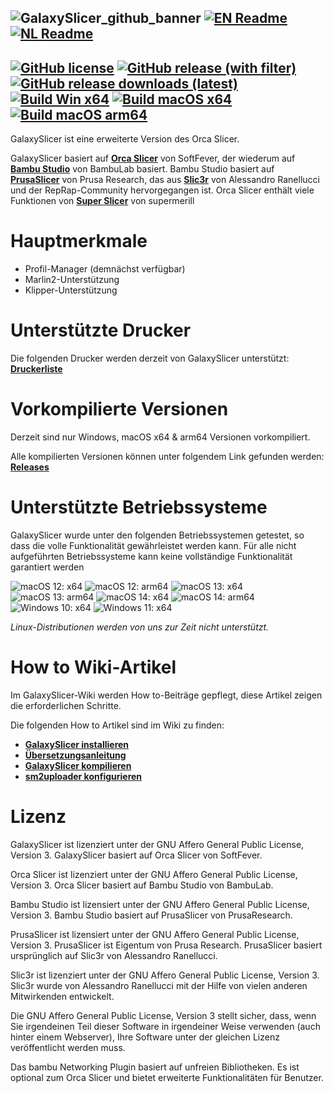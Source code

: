 ![GalaxySlicer_github_banner](https://github.com/fr3ak2402/GalaxySlicer/assets/96239814/31a440c6-fa99-42f0-af4a-f8589d34dfb8)
[![EN Readme](https://img.shields.io/badge/Readme-%23693A71?style=flat-square&label=EN)](https://github.com/fr3ak2402/GalaxySlicer/blob/dev_VIII/README.md)
[![NL Readme](https://img.shields.io/badge/Readme-%23693A71?style=flat-square&label=NL)](https://github.com/fr3ak2402/GalaxySlicer/blob/dev_VIII/.github/readmes/README.nl_NL.md)
-------------------------------------
[![GitHub license](https://img.shields.io/github/license/Fr3ak2402/GalaxySlicer?style=flat-square&label=Lizenz&color=693A71)](https://github.com/fr3ak2402/GalaxySlicer/blob/main/LICENSE.txt)
[![GitHub release (with filter)](https://img.shields.io/github/v/release/fr3ak2402/GalaxySlicer?style=flat-square&label=Version&color=693A71)](https://github.com/fr3ak2402/GalaxySlicer/releases/latest)
[![GitHub release downloads (latest)](https://img.shields.io/github/downloads/Fr3ak2402/GalaxySlicer/latest/total?style=flat-square&label=Downloads&color=%23693A71)](https://github.com/fr3ak2402/GalaxySlicer/releases/latest)
[![Build Win x64](https://img.shields.io/github/actions/workflow/status/Fr3ak2402/GalaxySlicer/build_win_x64.yml?style=flat-square&logo=Windows11&label=Build%20Win%20x64&color=%23693A71)](https://github.com/fr3ak2402/GalaxySlicer/actions/workflows/build_win_x64.yml)
[![Build macOS x64](https://img.shields.io/github/actions/workflow/status/Fr3ak2402/GalaxySlicer/build_macOS_x64.yml?style=flat-square&logo=Apple&label=Build%20macOS%20x64&color=%23693A71)](https://github.com/fr3ak2402/GalaxySlicer/actions/workflows/build_macOS_x64.yml)
[![Build macOS arm64](https://img.shields.io/github/actions/workflow/status/Fr3ak2402/GalaxySlicer/build_macOS_arm64.yml?style=flat-square&logo=Apple&label=Build%20macOS%20arm64&color=%23693A71)](https://github.com/fr3ak2402/GalaxySlicer/actions/workflows/build_macOS_arm64.yml)
-------------------------------------

GalaxySlicer ist eine erweiterte Version des Orca Slicer.

GalaxySlicer basiert auf **[Orca Slicer](https://github.com/SoftFever/OrcaSlicer)** von SoftFever, der wiederum auf **[Bambu Studio](https://github.com/bambulab/BambuStudio)** von BambuLab basiert. Bambu Studio basiert auf **[PrusaSlicer](https://github.com/prusa3d/PrusaSlicer)** von Prusa Research, das aus **[Slic3r](https://github.com/Slic3r/Slic3r)** von Alessandro Ranellucci und der RepRap-Community hervorgegangen ist. Orca Slicer enthält viele Funktionen von **[Super Slicer](https://github.com/supermerill/SuperSlicer)** von supermerill

# Hauptmerkmale
- Profil-Manager (demnächst verfügbar)
- Marlin2-Unterstützung
- Klipper-Unterstützung

# Unterstützte Drucker

Die folgenden Drucker werden derzeit von GalaxySlicer unterstützt: **[Druckerliste](https://github.com/fr3ak2402/GalaxySlicer-Profile-Library/wiki/Supported-printers)**

# Vorkompilierte Versionen
Derzeit sind nur Windows, macOS x64 & arm64 Versionen vorkompiliert.

Alle kompilierten Versionen können unter folgendem Link gefunden werden: **[Releases](https://github.com/fr3ak2402/GalaxySlicer/releases)**

# Unterstützte Betriebssysteme

GalaxySlicer wurde unter den folgenden Betriebssystemen getestet, so dass die volle Funktionalität gewährleistet werden kann. Für alle nicht aufgeführten Betriebssysteme kann keine vollständige Funktionalität garantiert werden

![macOS 12: x64](https://img.shields.io/badge/Apple-x64-blue?style=flat-square&logo=Apple&label=macOS%2012&labelColor=black&color=gray)
![macOS 12: arm64](https://img.shields.io/badge/Apple-arm64-blue?style=flat-square&logo=Apple&label=macOS%2012&labelColor=black&color=gray)
![macOS 13: x64](https://img.shields.io/badge/Apple-x64-blue?style=flat-square&logo=Apple&label=macOS%2013&labelColor=black&color=gray)
![macOS 13: arm64](https://img.shields.io/badge/Apple-arm64-blue?style=flat-square&logo=Apple&label=macOS%2013&labelColor=black&color=gray)
![macOS 14: x64](https://img.shields.io/badge/Apple-x64-blue?style=flat-square&logo=Apple&label=macOS%2014&labelColor=black&color=gray)
![macOS 14: arm64](https://img.shields.io/badge/Apple-arm64-blue?style=flat-square&logo=Apple&label=macOS%2014&labelColor=black&color=gray)
![Windows 10: x64](https://img.shields.io/badge/Windows-x64-blue?style=flat-square&logo=Windows10&label=Windows%2010&labelColor=blue&color=gray)
![Windows 11: x64](https://img.shields.io/badge/Windows-x64-blue?style=flat-square&logo=Windows11&label=Windows%2011&labelColor=blue&color=gray)

_Linux-Distributionen werden von uns zur Zeit nicht unterstützt._

# How to Wiki-Artikel
Im GalaxySlicer-Wiki werden How to-Beiträge gepflegt, diese Artikel zeigen die erforderlichen Schritte. 

Die folgenden How to Artikel sind im Wiki zu finden:

* **[GalaxySlicer installieren](https://github.com/fr3ak2402/GalaxySlicer/wiki/Install-GalaxySlicer)**
* **[Übersetzungsanleitung](https://github.com/fr3ak2402/GalaxySlicer/wiki/Translation-guide)**
* **[GalaxySlicer kompilieren](https://github.com/fr3ak2402/GalaxySlicer/wiki/Compile-GalaxySlicer)**
* **[sm2uploader konfigurieren](https://github.com/fr3ak2402/GalaxySlicer/wiki/Configuring-sm2uploader)**

# Lizenz
GalaxySlicer ist lizenziert unter der GNU Affero General Public License, Version 3. GalaxySlicer basiert auf Orca Slicer von SoftFever.

Orca Slicer ist lizenziert unter der GNU Affero General Public License, Version 3. Orca Slicer basiert auf Bambu Studio von BambuLab.

Bambu Studio ist lizensiert unter der GNU Affero General Public License, Version 3. Bambu Studio basiert auf PrusaSlicer von PrusaResearch.

PrusaSlicer ist lizensiert unter der GNU Affero General Public License, Version 3. PrusaSlicer ist Eigentum von Prusa Research. PrusaSlicer basiert ursprünglich auf Slic3r von Alessandro Ranellucci.

Slic3r ist lizenziert unter der GNU Affero General Public License, Version 3. Slic3r wurde von Alessandro Ranellucci mit der Hilfe von vielen anderen Mitwirkenden entwickelt.

Die GNU Affero General Public License, Version 3 stellt sicher, dass, wenn Sie irgendeinen Teil dieser Software in irgendeiner Weise verwenden (auch hinter einem Webserver), Ihre Software unter der gleichen Lizenz veröffentlicht werden muss.

Das bambu Networking Plugin basiert auf unfreien Bibliotheken. Es ist optional zum Orca Slicer und bietet erweiterte Funktionalitäten für Benutzer.
